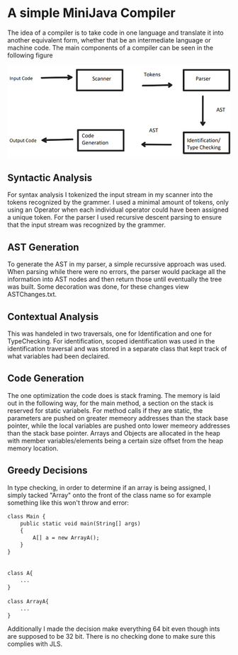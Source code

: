# A simple MiniJava Compiler

The idea of a compiler is to take code in one language and translate it into another equivalent form, whether that be an intermediate language or machine code. The main components of a compiler can be seen in the following figure

![A diagram of a simple compiler](Images/CompilerDiagram.png)

## Syntactic Analysis

For syntax analysis I tokenized the input stream in my scanner into the tokens recognized by the grammer. I used a minimal amount of tokens, only using an Operator when each individual operator could have been assigned a unique token. For the parser I used recursive descent parsing to ensure that the input stream was recognized by the grammer.

## AST Generation

To generate the AST in my parser, a simple recurssive approach was used. When parsing while there were no errors, the parser would package all the information into AST nodes and then return those until eventually the tree was built. Some decoration was done, for these changes view ASTChanges.txt.

## Contextual Analysis

This was handeled in two traversals, one for Identification and one for TypeChecking. For identification, scoped identification was used in the identification traversal and was stored in a separate class that kept track of what variables had been declaired.

## Code Generation

The one optimization the code does is stack framing. The memory is laid out in the following way, for the main method, a section on the stack is reserved for static variabels. For method calls if they are static, the parameters are pushed on greater memeory addresses than the stack base pointer, while the local variables are pushed onto lower memeory addresses than the stack base pointer. Arrays and Objects are allocated in the heap with member variables/elements being a certain size offset from the heap memory location.

## Greedy Decisions

In type checking, in order to determine if an array is being assigned, I simply tacked "Array" onto the front of the class name so for example something like this won't throw and error:

```
class Main {
    public static void main(String[] args)
    {
        A[] a = new ArrayA();
    }
}


class A{
    ...
}

class ArrayA{
    ...
}

```

Additionally I made the decision make everything 64 bit even though ints are supposed to be 32 bit. There is no checking done to make sure this complies with JLS.
